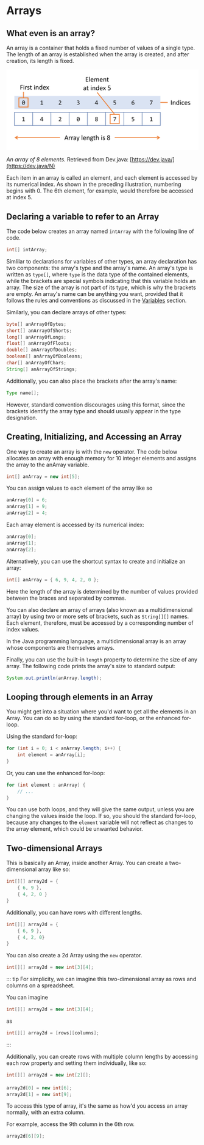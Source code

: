 # Arrays

## What even is an array?
An array is a container that holds a fixed number of values of a single type. The length of an array is established when the array is created, and after creation, its length is fixed. 

<img src="./images/01_array.png" alt="An array with 8 elements." />

*An array of 8 elements.* Retrieved from Dev.java: [https://dev.java/](https://dev.java/N)

Each item in an array is called an element, and each element is accessed by its numerical index. As shown in the preceding illustration, numbering begins with 0. The 6th element, for example, would therefore be accessed at index 5.

## Declaring a variable to refer to an Array
The code below creates an array named `intArray` with the following line of code.
```java
int[] intArray;
```

Simlilar to declarations for variables of other types, an array declaration has two components: the array's type and the array's name. An array's type is written as `type[]`, where `type` is the data type of the contained elements, while the brackets are special symbols indicating that this variable holds an array. The size of the array is not part of its type, which is why the brackets are empty. An array's name can be anything you want, provided that it follows the rules and conventions as discussed in the [Variables](/1/variables/#variable-naming-conventions) section.

Similarly, you can declare arrays of other types:
```java
byte[] anArrayOfBytes;
short[] anArrayOfShorts;
long[] anArrayOfLongs;
float[] anArrayOfFloats;
double[] anArrayOfDoubles;
boolean[] anArrayOfBooleans;
char[] anArrayOfChars;
String[] anArrayOfStrings;
```
Additionally, you can also place the brackets after the array's name:
```java
Type name[];
```
However, standard convention discourages using this format, since the brackets identify the array type and should usually appear in the type designation.

## Creating, Initializing, and Accessing an Array
One way to create an array is with the `new` operator. The code below allocates an array with enough memory for 10 integer elements and assigns the array to the anArray variable.
```java
int[] anArray = new int[5];
```
You can assign values to each element of the array like so
```java
anArray[0] = 6;
anArray[1] = 9;
anArray[2] = 4;
```
Each array element is accessed by its numerical index:
```java
anArray[0];
anArray[1];
anArray[2];
```
Alternatively, you can use the shortcut syntax to create and initialize an array:
```java
int[] anArray = { 6, 9, 4, 2, 0 };
```
Here the length of the array is determined by the number of values provided between the braces and separated by commas.

You can also declare an array of arrays (also known as a multidimensional array) by using two or more sets of brackets, such as `String[][]` names. Each element, therefore, must be accessed by a corresponding number of index values.

In the Java programming language, a multidimensional array is an array whose components are themselves arrays.

Finally, you can use the built-in `length` property to determine the size of any array. The following code prints the array's size to standard output:
```java
System.out.println(anArray.length);
```

## Looping through elements in an Array

You might get into a situation where you'd want to get all the elements in an Array. You can do so by using the standard for-loop, or the enhanced for-loop.

Using the standard for-loop:
```java
for (int i = 0; i < anArray.length; i++) {
	int element = anArray[i];
}
```

Or, you can use the enhanced for-loop:
```java
for (int element : anArray) {
	// ...
}
```

You can use both loops, and they will give the same output, unless you are changing the values inside the loop. If so, you should the standard for-loop, because any changes to the `element` variable will not reflect as changes to the array element, which could be unwanted behavior.

## Two-dimensional Arrays 

This is basically an Array, inside another Array. You can create a two-dimensional array like so:
```java
int[][] array2d = {
	{ 6, 9 },
	{ 4, 2, 0 }
}
```
Additionally, you can have rows with different lengths.
```java
int[][] array2d = {
	{ 6, 9 },
	{ 4, 2, 0}
}
```

You can also create a 2d Array using the `new` operator.
```java
int[][] array2d = new int[3][4];
```

::: tip
For simplicity, we can imagine this two-dimensional array as rows and columns on a spreadsheet.

You can imagine 
```java
int[][] array2d = new int[3][4];
```
as
```java
int[][] array2d = [rows][columns];
```
:::

Additionally, you can create rows with multiple column lengths by accessing each row property and setting them individually, like so:
```java
int[][] array2d = new int[2][];

array2d[0] = new int[6];
array2d[1] = new int[9];
```

To access this type of array, it's the same as how'd you access an array normally, with an extra column.

For example, access the 9th column in the 6th row.
```java
array2d[6][9];
```